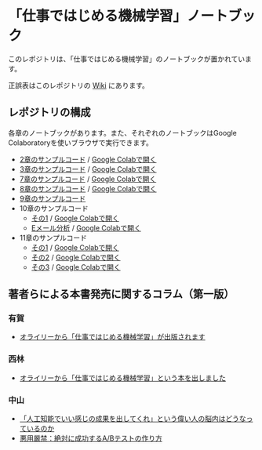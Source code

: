 # 「仕事ではじめる機械学習」ノートブック

このレポジトリは、「仕事ではじめる機械学習」のノートブックが置かれています。

正誤表はこのレポジトリの [Wiki](https://github.com/oreilly-japan/ml-at-work/wiki) にあります。

## レポジトリの構成

各章のノートブックがあります。また、それぞれのノートブックはGoogle Colaboratoryを使いブラウザで実行できます。

- [2章のサンプルコード](chap02/Decision_boundary.ipynb) / [Google Colabで開く](https://colab.research.google.com/github/oreilly-japan/ml-at-work/blob/master/chap02/Decision_boundary.ipynb)
- [3章のサンプルコード](chap03/AUC_ROC.ipynb) / [Google Colabで開く](https://colab.research.google.com/github/oreilly-japan/ml-at-work/blob/master/chap03/AUC_ROC.ipynb)
- [7章のサンプルコード](chap07/all.ipynb) / [Google Colabで開く](https://colab.research.google.com/github/oreilly-japan/ml-at-work/blob/master/chap07/all.ipynb)
- [8章のサンプルコード](chap08/understanding_prediction_results.ipynb) / [Google Colabで開く](https://colab.research.google.com/github/oreilly-japan/ml-at-work/blob/master/chap08/understanding_prediction_results.ipynb)
- [9章のサンプルコード](chap09)
- 10章のサンプルコード
  - [その1](chap10/LR-forbook.ipynb) / [Google Colabで開く](https://colab.research.google.com/github/oreilly-japan/ml-at-work/blob/master/chap10/LR-forbook.ipynb)
  - [Eメール分析](chap10/Kevin_Hillstrom_MineThatData_E-MailAnalytics.ipynb) / [Google Colabで開く](https://colab.research.google.com/github/oreilly-japan/ml-at-work/blob/master/chap10/Kevin_Hillstrom_MineThatData_E-MailAnalytics.ipynb)
- 11章のサンプルコード
  - [その1](chap11/01_bandit_test.ipynb) / [Google Colabで開く](https://colab.research.google.com/github/oreilly-japan/ml-at-work/blob/master/chap11/01_bandit_test.ipynb)
  - [その2](chap11/02_bandit_algorithm_compare.ipynb) / [Google Colabで開く](https://colab.research.google.com/github/oreilly-japan/ml-at-work/blob/master/chap11/02_bandit_algorithm_compare.ipynb)
  - [その3](chap11/03_contextual_bandit.ipynb) / [Google Colabで開く](https://colab.research.google.com/github/oreilly-japan/ml-at-work/blob/master/chap11/03_contextual_bandit.ipynb)

## 著者らによる本書発売に関するコラム（第一版）

### 有賀

- [オライリーから「仕事ではじめる機械学習」が出版されます](https://medium.com/@chezou/cf835ff4c128)

### 西林

- [オライリーから「仕事ではじめる機械学習」という本を出しました](https://hagino3000.blogspot.jp/2017/11/oreillymlbook.html)

### 中山

- [「人工知能でいい感じの成果を出してくれ」という偉い人の脳内はどうなっているのか](https://medium.com/@tokoroten/96f4da85b924)
- [悪用厳禁：絶対に成功するA/Bテストの作り方](https://medium.com/@tokoroten/c871f61233e6)
